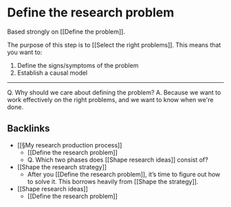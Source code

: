 # Define the research problem
Based strongly on [[Define the problem]]. 

The purpose of this step is to [[Select the right problems]]. This means that you want to:
1. Define the signs/symptoms of the problem
2. Establish a causal model

---
Q. Why should we care about defining the problem?
A. Because we want to work effectively on the right problems, and we want to know when we're done.

## Backlinks
* [[§My research production process]]
	* [[Define the research problem]]
	* Q. Which two phases does [[Shape research ideas]] consist of?
* [[Shape the research strategy]]
	* After you [[Define the research problem]], it’s time to figure out how to solve it. This borrows heavily from [[Shape the strategy]].
* [[Shape research ideas]]
	* [[Define the research problem]]

<!-- {BearID:DC4B7F76-3DDD-471C-9D42-026A1DF5C295-24409-00000EDA2E135D29} -->
